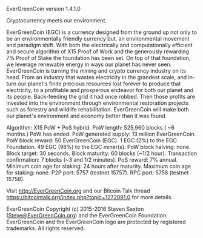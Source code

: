
EverGreenCoin version 1.4.1.0

Cryptocurrency meets our environment. 

EverGreenCoin (EGC) is a currency designed from the ground up not only to be an environmentally friendly currency but, an environmental movement and paradigm shift. With both the electrically and computationally efficient and secure algorithm of X15 Proof of Work and the generously rewarding 7% Proof of Stake the foundation has been set. On top of that foundation, we leverage renewable energy in ways our planet has never seen. EverGreenCoin is turning the mining and crypto currency industry on its head. From an industry that wastes electricity in the grandest scale, and in-turn our planet's finite precious resources lost forever to produce that electricity, to a profitable and prosperous endeavor for both our planet and its people. Back-feeding the grid it had once robbed. Then those profits are invested into the environment through environmental restoration projects such as forestry and wildlife rehabilitation. EverGreenCoin will make both our planet's environment and economy better than it was found.

Algorithm: X15 PoW + PoS hybrid. 
PoW length: 525,960 blocks ( ~6 months.) PoW has ended. 
PoW generated supply: 13 million EverGreenCoin. 
PoW block reward: 50 EverGreenCoin (EGC). 
1 EGC (2%) to the EGC Foundation. 49 EGC (98%) to the EGC miner(s). 
PoW block halving: none. 
Block target: 30 seconds. 
Block maturity: 60 blocks (~1/2 hour). 
Transaction confirmation: 7 blocks (~3 and 1/2 minutes). 
PoS reward: 7% annual. 
Minimum coin age for staking: 24 hours after maturity. 
Maximum coin age for staking: none. 
P2P port: 5757 (testnet 15757). 
RPC port: 5758 (testnet 15758). 

Visit http://EverGreenCoin.org and our Bitcoin Talk thread https://bitcointalk.org/index.php?topic=1272091.0 for more details.

EverGreenCoin Copyright (c) 2015-2016 Steven Saxton (Steve@EverGreenCoin.org) and the EverGreenCoin Foundation.
EverGreenCoin and the EverGreenCoin logo are protected by registered trademarks. All rights reserved.
